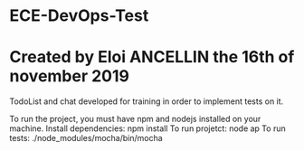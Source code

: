 # ECE-DevOps-Test
# Created by Eloi ANCELLIN the 16th of november 2019
TodoList and chat developed for training in order to implement tests on it.

To run the project, you must have npm and nodejs installed on your machine.
Install dependencies: npm install
To run projetct: node ap
To run tests: ./node_modules/mocha/bin/mocha
